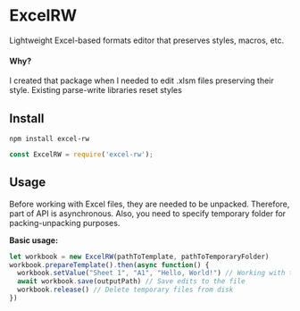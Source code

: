 # ExcelRW
Lightweight Excel-based formats editor that preserves styles, macros, etc.

#### Why?
I created that package when I needed to edit .xlsm files preserving their style. Existing parse-write libraries reset styles

## Install

```shell script
npm install excel-rw
```

```js
const ExcelRW = require('excel-rw');
```

## Usage

Before working with Excel files, they are needed to be unpacked. Therefore, part of API is asynchronous. Also, you need to specify temporary folder for packing-unpacking purposes.

**Basic usage:**
```js
let workbook = new ExcelRW(pathToTemplate, pathToTemporaryFolder)
workbook.prepareTemplate().then(async function() {
  workbook.setValue("Sheet 1", "A1", "Hello, World!") // Working with template
  await workbook.save(outputPath) // Save edits to the file
  workbook.release() // Delete temporary files from disk
})
```